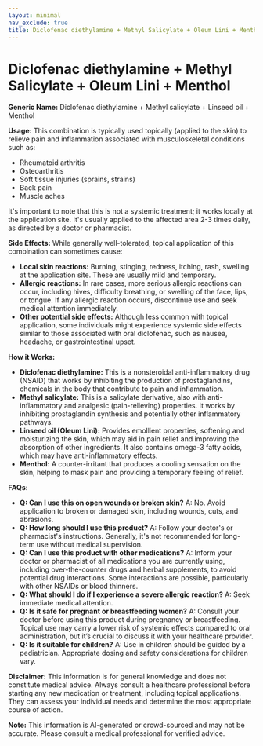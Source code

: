 ```yaml
---
layout: minimal
nav_exclude: true
title: Diclofenac diethylamine + Methyl Salicylate + Oleum Lini + Menthol
---
```


# Diclofenac diethylamine + Methyl Salicylate + Oleum Lini + Menthol

**Generic Name:** Diclofenac diethylamine + Methyl salicylate + Linseed oil + Menthol

**Usage:** This combination is typically used topically (applied to the skin) to relieve pain and inflammation associated with musculoskeletal conditions such as:

* Rheumatoid arthritis
* Osteoarthritis
* Soft tissue injuries (sprains, strains)
* Back pain
* Muscle aches

It's important to note that this is not a systemic treatment; it works locally at the application site.  It's usually applied to the affected area 2-3 times daily, as directed by a doctor or pharmacist.


**Side Effects:** While generally well-tolerated, topical application of this combination can sometimes cause:

* **Local skin reactions:**  Burning, stinging, redness, itching, rash, swelling at the application site. These are usually mild and temporary.
* **Allergic reactions:**  In rare cases, more serious allergic reactions can occur, including hives, difficulty breathing, or swelling of the face, lips, or tongue.  If any allergic reaction occurs, discontinue use and seek medical attention immediately.
* **Other potential side effects:** Although less common with topical application, some individuals might experience systemic side effects similar to those associated with oral diclofenac, such as nausea, headache, or gastrointestinal upset.


**How it Works:**

* **Diclofenac diethylamine:**  This is a nonsteroidal anti-inflammatory drug (NSAID) that works by inhibiting the production of prostaglandins, chemicals in the body that contribute to pain and inflammation.
* **Methyl salicylate:** This is a salicylate derivative, also with anti-inflammatory and analgesic (pain-relieving) properties. It works by inhibiting prostaglandin synthesis and potentially other inflammatory pathways.
* **Linseed oil (Oleum Lini):**  Provides emollient properties, softening and moisturizing the skin, which may aid in pain relief and improving the absorption of other ingredients. It also contains omega-3 fatty acids, which may have anti-inflammatory effects.
* **Menthol:**  A counter-irritant that produces a cooling sensation on the skin, helping to mask pain and providing a temporary feeling of relief.


**FAQs:**

* **Q: Can I use this on open wounds or broken skin?**  A: No. Avoid application to broken or damaged skin, including wounds, cuts, and abrasions.
* **Q: How long should I use this product?** A:  Follow your doctor's or pharmacist's instructions. Generally, it's not recommended for long-term use without medical supervision.
* **Q: Can I use this product with other medications?** A:  Inform your doctor or pharmacist of all medications you are currently using, including over-the-counter drugs and herbal supplements, to avoid potential drug interactions. Some interactions are possible, particularly with other NSAIDs or blood thinners.
* **Q: What should I do if I experience a severe allergic reaction?** A:  Seek immediate medical attention.
* **Q: Is it safe for pregnant or breastfeeding women?** A:  Consult your doctor before using this product during pregnancy or breastfeeding.  Topical use may carry a lower risk of systemic effects compared to oral administration, but it’s crucial to discuss it with your healthcare provider.
* **Q: Is it suitable for children?** A: Use in children should be guided by a pediatrician.  Appropriate dosing and safety considerations for children vary.


**Disclaimer:** This information is for general knowledge and does not constitute medical advice. Always consult a healthcare professional before starting any new medication or treatment, including topical applications.  They can assess your individual needs and determine the most appropriate course of action.


**Note:** This information is AI-generated or crowd-sourced and may not be accurate. Please consult a medical professional for verified advice.